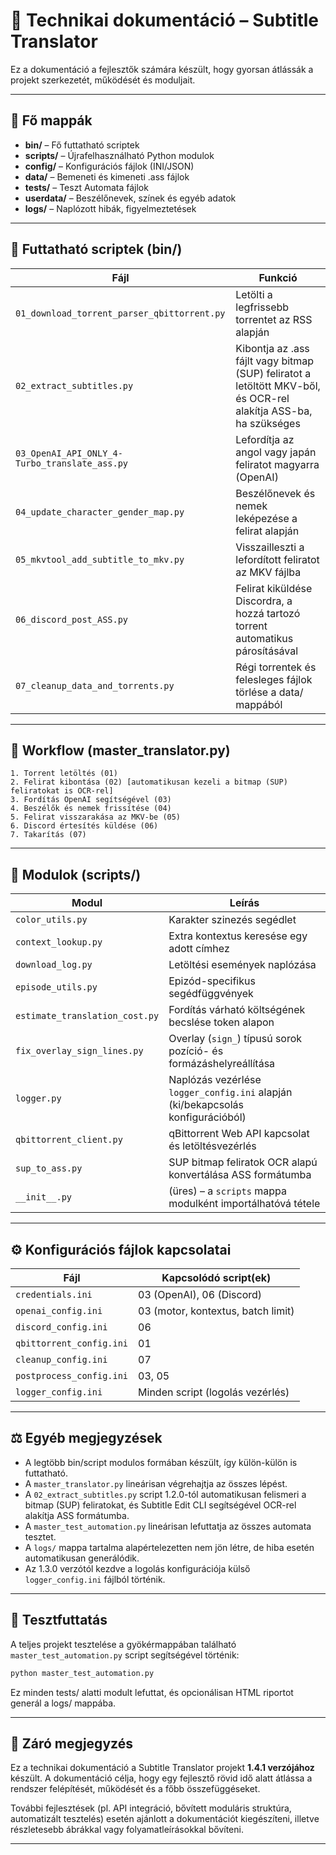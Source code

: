 # 🧠 Technikai dokumentáció – Subtitle Translator

Ez a dokumentáció a fejlesztők számára készült, hogy gyorsan átlássák a projekt szerkezetét, működését és moduljait.

---

## 📁 Fő mappák

* **bin/** – Fő futtatható scriptek
* **scripts/** – Újrafelhasználható Python modulok
* **config/** – Konfigurációs fájlok (INI/JSON)
* **data/** – Bemeneti és kimeneti .ass fájlok
* **tests/** – Teszt Automata fájlok
* **userdata/** – Beszélőnevek, színek és egyéb adatok
* **logs/** – Naplózott hibák, figyelmeztetések

---

## 🧹 Futtatható scriptek (bin/)

| Fájl                                          | Funkció                                                                                                          |
| --------------------------------------------- | ---------------------------------------------------------------------------------------------------------------- |
| `01_download_torrent_parser_qbittorrent.py`   | Letölti a legfrissebb torrentet az RSS alapján                                                                   |
| `02_extract_subtitles.py`                     | Kibontja az .ass fájlt vagy bitmap (SUP) feliratot a letöltött MKV-ből, és OCR-rel alakítja ASS-ba, ha szükséges |
| `03_OpenAI_API_ONLY_4-Turbo_translate_ass.py` | Lefordítja az angol vagy japán feliratot magyarra (OpenAI)                                                       |
| `04_update_character_gender_map.py`           | Beszélőnevek és nemek leképezése a felirat alapján                                                               |
| `05_mkvtool_add_subtitle_to_mkv.py`           | Visszailleszti a lefordított feliratot az MKV fájlba                                                             |
| `06_discord_post_ASS.py`                      | Felirat kiküldése Discordra, a hozzá tartozó torrent automatikus párosításával |
| `07_cleanup_data_and_torrents.py`             | Régi torrentek és felesleges fájlok törlése a data/ mappából                                                     |

---

## 🔄 Workflow (master\_translator.py)

```text
1. Torrent letöltés (01)
2. Felirat kibontása (02) [automatikusan kezeli a bitmap (SUP) feliratokat is OCR-rel]
3. Fordítás OpenAI segítségével (03)
4. Beszélők és nemek frissítése (04)
5. Felirat visszarakása az MKV-be (05)
6. Discord értesítés küldése (06)
7. Takarítás (07)
```

---

## 🧱 Modulok (scripts/)

| Modul                          | Leírás                                                                          |
| ------------------------------ | ------------------------------------------------------------------------------- |
| `color_utils.py`               | Karakter szinezés segédlet                                                      |
| `context_lookup.py`            | Extra kontextus keresése egy adott címhez                                       |
| `download_log.py`              | Letöltési események naplózása                                                   |
| `episode_utils.py`             | Epizód-specifikus segédfüggvények                                               |
| `estimate_translation_cost.py` | Fordítás várható költségének becslése token alapon                              |
| `fix_overlay_sign_lines.py`    | Overlay (`sign_`) típusú sorok pozíció- és formázáshelyreállítása               |
| `logger.py`                    | Naplózás vezérlése `logger_config.ini` alapján (ki/bekapcsolás konfigurációból) |
| `qbittorrent_client.py`        | qBittorrent Web API kapcsolat és letöltésvezérlés                               |
| `sup_to_ass.py`                | SUP bitmap feliratok OCR alapú konvertálása ASS formátumba                      |
| `__init__.py`                  | (üres) – a `scripts` mappa modulként importálhatóvá tétele                      |

---

## ⚙️ Konfigurációs fájlok kapcsolatai

| Fájl                     | Kapcsolódó script(ek)              |
| ------------------------ | ---------------------------------- |
| `credentials.ini`        | 03 (OpenAI), 06 (Discord)          |
| `openai_config.ini`      | 03 (motor, kontextus, batch limit) |
| `discord_config.ini`     | 06                                 |
| `qbittorrent_config.ini` | 01                                 |
| `cleanup_config.ini`     | 07                                 |
| `postprocess_config.ini` | 03, 05                             |
| `logger_config.ini`      | Minden script (logolás vezérlés)   |

---

## ⚖️ Egyéb megjegyzések

* A legtöbb bin/script modulos formában készült, így külön-külön is futtatható.
* A `master_translator.py` lineárisan végrehajtja az összes lépést.
* A `02_extract_subtitles.py` script 1.2.0-tól automatikusan felismeri a bitmap (SUP) feliratokat, és Subtitle Edit CLI segítségével OCR-rel alakítja ASS formátumba.
* A `master_test_automation.py` lineárisan lefuttatja az összes automata tesztet.
* A `logs/` mappa tartalma alapértelezetten nem jön létre, de hiba esetén automatikusan generálódik.
* Az 1.3.0 verzótól kezdve a logolás konfigurációja külső `logger_config.ini` fájlból történik.

---

## 🥪 Tesztfuttatás

A teljes projekt tesztelése a gyökérmappában található `master_test_automation.py` script segítségével történik:

```bash
python master_test_automation.py
```

Ez minden tests/ alatti modult lefuttat, és opcionálisan HTML riportot generál a logs/ mappába.

---

## 📝 Záró megjegyzés

Ez a technikai dokumentáció a Subtitle Translator projekt **1.4.1 verzójához** készült.
A dokumentáció célja, hogy egy fejlesztő rövid idő alatt átlássa a rendszer felépítését, működését és a főbb összefüggéseket.

További fejlesztések (pl. API integráció, bővített moduláris struktúra, automatizált tesztelés) esetén ajánlott a dokumentációt kiegészíteni, illetve részletesebb ábrákkal vagy folyamatleírásokkal bővíteni.

---
